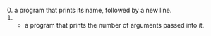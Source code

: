 0.  a program that prints its name, followed by a new line.
1. - a program that prints the number of arguments passed into it.

